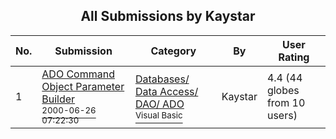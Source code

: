 ﻿<div align="center">

## All Submissions by Kaystar

</div>

No.  | Submission | Category | By   | User Rating
---- | ---------- | -------- | ---- | -----------
1 | [ADO Command Object Parameter Builder<br /><sup>2000-06-26 07:22:30</sup>](https://github.com/Planet-Source-Code/kaystar-ado-command-object-parameter-builder__1-9271) | [Databases/ Data Access/ DAO/ ADO<br /><sup>Visual Basic</sup>](../ByCategory/databases-data-access-dao-ado__1-6.md) | Kaystar | 4.4 (44 globes from 10 users)
